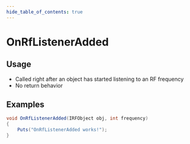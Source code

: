 ```yaml
---
hide_table_of_contents: true
---
```


# OnRfListenerAdded

## Usage

* Called right after an object has started listening to an RF frequency
* No return behavior

## Examples

```csharp title=""
void OnRfListenerAdded(IRFObject obj, int frequency)
{
    Puts("OnRfListenerAdded works!");
}
```
